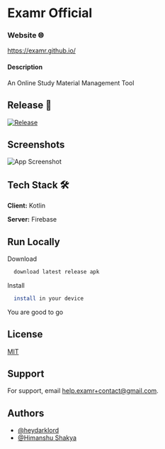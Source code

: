 
# Examr Official


### Website 🌐
https://examr.github.io/


#### Description 
An Online Study Material Management Tool


## Release 🎪

[![Release](https://img.shields.io/github/v/release/examr/examr?include_prereleases&style=flat-square)](https://github.com/examr/examr/releases)




## Screenshots

![App Screenshot](https://i.ibb.co/2Pq8mkm/iphone-multiple-screens-mockup.png)


## Tech Stack 🛠

**Client:** Kotlin

**Server:** Firebase


## Run Locally

Download

```bash
  download latest release apk
```
Install

```bash
  install in your device
```

You are good to go

## License

[MIT](https://choosealicense.com/licenses/mit/)


## Support

For support, email help.examr+contact@gmail.com.

## Authors

- [@heydarklord](https://www.github.com/heydarklord)
- [@Himanshu Shakya](https://www.github.com/himanshushakya18)

